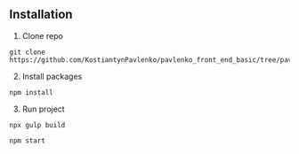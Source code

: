 ## Installation

1. Clone repo
```
git clone https://github.com/KostiantynPavlenko/pavlenko_front_end_basic/tree/pavlenko_homework/hlegal
```
2. Install packages
```
npm install
```
3. Run project
```
npx gulp build
```
```
npm start
```
